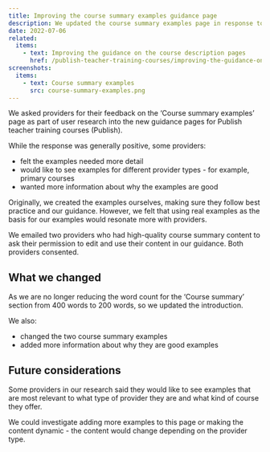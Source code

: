 ```yaml
---
title: Improving the course summary examples guidance page
description: We updated the course summary examples page in response to provider feedback
date: 2022-07-06
related:
  items:
    - text: Improving the guidance on the course description pages
      href: /publish-teacher-training-courses/improving-the-guidance-on-the-course-description
screenshots:
  items:
    - text: Course summary examples
      src: course-summary-examples.png
---
```


We asked providers for their feedback on the ‘Course summary examples’ page as part of user research into the new guidance pages for Publish teacher training courses (Publish).

While the response was generally positive, some providers:

- felt the examples needed more detail
- would like to see examples for different provider types - for example, primary courses
- wanted more information about why the examples are good

Originally, we created the examples ourselves, making sure they follow best practice and our guidance. However, we felt that using real examples as the basis for our examples would resonate more with providers.

We emailed two providers who had high-quality course summary content to ask their permission to edit and use their content in our guidance. Both providers consented.

## What we changed

As we are no longer reducing the word count for the ‘Course summary’ section from 400 words to 200 words, so we updated the introduction.

We also:

- changed the two course summary examples
- added more information about why they are good examples

## Future considerations

Some providers in our research said they would like to see examples that are most relevant to what type of provider they are and what kind of course they offer.

We could investigate adding more examples to this page or making the content dynamic - the content would change depending on the provider type.
